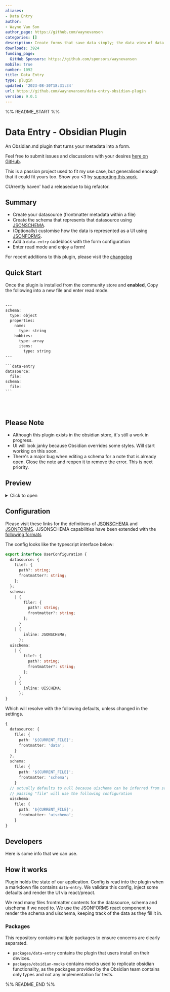 ```yaml
---
aliases:
- Data Entry
author:
- Wayne Van Son
author_page: https://github.com/waynevanson
categories: []
description: Create forms that save data simply; the data view of data entry
downloads: 3924
funding_page:
  GitHub Sponsors: https://github.com/sponsors/waynevanson
mobile: true
number: 1092
title: Data Entry
type: plugin
updated: '2023-08-30T18:31:34'
url: https://github.com/waynevanson/data-entry-obsidian-plugin
version: 9.0.1
---
```


%% README_START %%

# Data Entry - Obsidian Plugin

An Obsidian.md plugin that turns your metadata into a form.

Feel free to submit issues and discussions with your desires [here on GitHub](https://github.com/waynevanson/data-entry-obsidian-plugin/issues/new).

This is a passion project used to fit my use case, but generalised enough that it could fit yours too. Show you <3 by [supporting this work](https://github.com/sponsors/waynevanson).

CUrrently haven' had a releasedue to big refactor.

## Summary

- Create your datasource (frontmatter metadata within a file)
- Create the schema that represents that datasource using [JSONSCHEMA](https://json-schema.org/specification.html).
- (Optionally) customise how the data is represented as a UI using [JSONFORMS](https://jsonforms.io/docs#how-does-it-work).
- Add a `data-entry` codeblock with the form configuration
- Enter read mode and enjoy a form!

For recent additions to this plugin, please visit the [changelog](https://github.com/waynevanson/data-entry-obsidian-plugin/blob/main/packages/data-entry/CHANGELOG.md)

## Quick Start

Once the plugin is installed from the community store and **enabled**,
Copy the following into a new file and enter read mode.

<pre>
<code>
---
schema:
  type: object
  properties:
    name:
      type: string
    hobbies:
      type: array
      items:
        type: string
---

```data-entry
datasource:
  file:
schema:
  file:
```



</code></pre>

## Please Note

- Although this plugin exists in the obsidian store, it's still a work in progress.
- UI will look janky because Obsidian overrides some styles. Will start working on this soon.
- There's a major bug when editing a schema for a note that is already open. Close the note and reopen it to remove the error. This is next priority.

## Preview

<details>
<summary>Click to open</summary>

![](https://raw.githubusercontent.com/waynevanson/data-entry-obsidian-plugin/HEAD/assets/mobile-data.png)
![](https://raw.githubusercontent.com/waynevanson/data-entry-obsidian-plugin/HEAD/assets/mobile.png)
![](https://raw.githubusercontent.com/waynevanson/data-entry-obsidian-plugin/HEAD/assets/tablet.png)
![](https://raw.githubusercontent.com/waynevanson/data-entry-obsidian-plugin/HEAD/assets/desktop.png)

</details>

## Configuration

Please visit these links for the definitions of [JSONSCHEMA](https://json-schema.org/specification.html) and [JSONFORMS](https://jsonforms.io/docs#how-does-it-work). JJSONSCHEMA capabilities have been extended with the [following formats](https://ajv.js.org/packages/ajv-formats.html)

The config looks like the typescript interface below:

```typescript
export interface UserConfiguration {
  datasource: {
    file?: {
      path?: string;
      frontmatter?: string;
    };
  };
  schema:
    | {
        file?: {
          path?: string;
          frontmatter?: string;
        };
      }
    | {
        inline: JSONSCHEMA;
      };
  uischema:
    | {
        file?: {
          path?: string;
          frontmatter?: string;
        };
      }
    | {
        inline: UISCHEMA;
      };
}
```

Which will resolve with the following defaults, unless changed in the settings.

```typescript
{
  datasource: {
    file: {
      path: '${CURRENT_FILE}';
      frontmatter: 'data';
    }
  },
  schema:
    file: {
      path: '${CURRENT_FILE}';
      frontmatter: 'schema';
    }
  // actually defaults to null because uischema can be inferred from schema.
  // passing "file" will use the following configuration
  uischema:
    file: {
      path: '${CURRENT_FILE}';
      frontmatter: 'uischema';
    }
}
```

## Developers

Here is some info that we can use.

## How it works

Plugin holds the state of our application.
Config is read into the plugin when a markdown file contains `data-entry`.
We validate this config, inject some defaults and render the UI via react/preact.

We read many files frontmatter contents for the datasource, schema and uischema if we need to.
We use the JSONFORMS react component to render the schema and uischema, keeping track of the data as they fill it in.

### Packages

This repository contains multiple packages to ensure concerns are clearly separated.

- `packages/data-entry` contains the plugin that users install on their devices.
- `packages/obsidian-mocks` contains mocks used to replicate obsidian functionality, as the packages provided by the Obsidian team contains only types and not any implementation for tests.


%% README_END %%